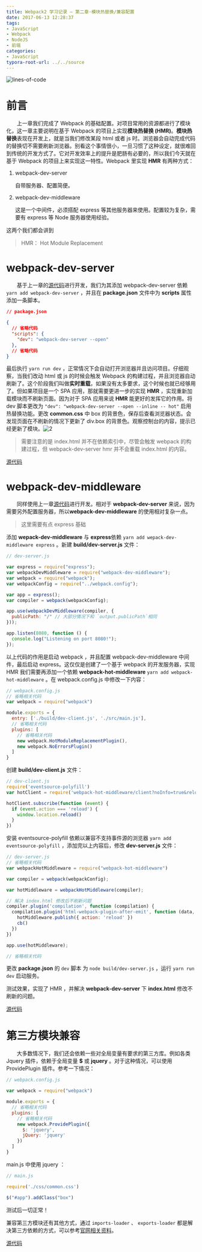 ```yaml
---
title: Webpack2 学习记录 — 第二章·模块热替换/兼容配置
date: 2017-06-13 12:28:37
tags:
- JavaScript
- Webpack
- NodeJS
- 前端
categories:
- JavaScript
typora-root-url: ../../source
---
```


![lines-of-code](/images/webpack-guide-2/lines-of-code.jpg)

<!-- more -->

# 前言

　　上一章我们完成了 Webpack 的基础配置。对项目常用的资源都进行了模块化，这一章主要说明在基于 Webpack 的项目上实现**模块热替换 (HMR)**。**模块热替换**表现在开发上，就是当我们修改某段 html 或者 js 时。浏览器会自动完成代码的替换切不需要刷新浏览器。别看这个事情很小，一旦习惯了这种设定，就很难回到传统的开发方式了。它对开发效率上的提升是肥肠有必要的，所以我们今天就在基于 Webpack 的项目上来实现这一特性。Webpack 里实现 **HMR** 有两种方式：

1. webpack-dev-server

   自带服务器、配置简便。

2. webpack-dev-middleware

   这是一个中间件，必须搭配 express 等其他服务器来使用。配置较为复杂，需要有 express 等 Node 服务器使用经验。

这两个我们都会讲到

> HMR： Hot Module Replacement

# webpack-dev-server

　　基于上一章的[源代码](https://github.com/jjandxa/webpack-demo/tree/demo2)进行开发，我们为其添加 webpack-dev-server 依赖 `yarn add webpack-dev-server` ，并且在 **package.json** 文件中为 **scripts** 属性添加一条脚本。

```json
// package.json

{
  // 省略代码
  "scripts": {
    "dev": "webpack-dev-server --open"
  },
  // 省略代码
}
```

最后执行 `yarn run dev` ，正常情况下会自动打开浏览器并且访问项目。仔细观察，当我们改动 html 或 js 的时候会触发 Webpack 的构建过程，并且浏览器自动刷新了。这个阶段我们叫做**实时重载**，如果没有太多要求，这个时候也就已经够用了。但如果项目是一个 SPA 应用，那就需要更进一步的实现 **HMR** ，实现重新加载模块而不刷新页面。因为对于 SPA 应用来说 **HMR** 能更好的发挥它的作用。将 dev 脚本更改为 `"dev": "webpack-dev-server --open --inline -- hot"` 启用热替换功能。更改 **common.css** 中 box 的背景色，保存后查看浏览器状态。会发现页面在不刷新的情况下更新了 div.box 的背景色。观察控制台的内容，提示已经更新了模块。![2](/images/webpack-guide-2/2.png)

> 需要注意的是 index.html 并不在依赖索引中，尽管会触发 webpack 的构建过程，但 webpack-dev-server hmr 并不会重载 index.html 的内容。

[源代码](https://github.com/jjandxa/webpack-demo/tree/webpack-dev-server)

# webpack-dev-middleware

　　同样使用上一章[源代码](https://github.com/jjandxa/webpack-demo/tree/demo2)进行开发。相对于 **webpack-dev-server** 来说，因为需要另外配置服务器，所以**webpack-dev-middleware** 的使用相对复杂一点。

> 这里需要有点 express 基础

添加 **wepack-dev-middleware** 与 **express**依赖 `yarn add wepack-dev-middleware express` 。新建 **build/dev-server.js** 文件：

```javascript
// dev-server.js

var express = require("express");
var webpackDevMiddleware = require("webpack-dev-middleware");
var webpack = require("webpack");
var webpackConfig = require("../webpack.config");

var app = express();
var compiler = webpack(webpackConfig);

app.use(webpackDevMiddleware(compiler, {
  publicPath: "/" // 大部分情况下和 `output.publicPath`相同
}));

app.listen(8080, function () {
  console.log("Listening on port 8080!");
});
```

 以上代码的作用是启动 webpack ，并且配置 webpack-dev-middleware 中间件，最后启动 express。这仅仅是创建了一个基于 webpack 的开发服务器，实现 HMR 我们需要再添加一个依赖 **webpack-hot-middleware** `yarn add webpack-hot-middleware` 。在 webpack.config.js 中修改一下内容：

```javascript
// webpack.config.js
// 省略相关代码
var webpack = require("webpack")

module.exports = {
  entry: ['./build/dev-client.js', './src/main.js'],
  // 省略相关代码
  plugins: [
    // 省略相关代码
    new webpack.HotModuleReplacementPlugin(),
    new webpack.NoErrorsPlugin()
  ]
}
```

创建 **build/dev-client.js** 文件：

```javascript
// dev-client.js
require('eventsource-polyfill')
var hotClient = require('webpack-hot-middleware/client?noInfo=true&reload=true')

hotClient.subscribe(function (event) {
  if (event.action === 'reload') {
    window.location.reload()
  }
})
```

安装 eventsource-polyfill 依赖以兼容不支持事件源的浏览器 `yarn add eventsource-polyfill` ，添加完以上内容后，修改 **dev-server.js** 文件：

```javascript
// dev-server.js
// 省略相关代码
var webpackHotMiddleware = require("webpack-hot-middleware")

var compiler = webpack(webpackConfig);

var hotMiddleware = webpackHotMiddleware(compiler);

// 解决 index.html 修改后不刷新问题
compiler.plugin('compilation', function (compilation) {
  compilation.plugin('html-webpack-plugin-after-emit', function (data, cb) {
    hotMiddleware.publish({ action: 'reload' })
    cb()
  })
})

app.use(hotMiddleware);

// 省略相关代码
```

更改 **package.json** 的 `dev` 脚本 为 `node build/dev-server.js` ，运行 `yarn run dev` 启动服务。

测试效果，实现了 HMR ，并解决 **webpack-dev-server** 下 **index.html** 修改不刷新的问题。

[源代码](https://github.com/jjandxa/webpack-demo/tree/webpack-dev-middleware)

# 第三方模块兼容

　　大多数情况下，我们还会依赖一些对全局变量有要求的第三方库。例如各类 Jquery 插件，依赖于全局变量 **$** 或 **jquery** 。对于这种情况，可以使用 ProvidePlugin 插件。参考一下情况：

```javascript
// webpack.config.js

var webpack = require("webpack")

module.exports = {
  // 省略相关代码
  plugins: [
    // 省略相关代码
    new webpack.ProvidePlugin({
      $: 'jquery',
      jQuery: 'jquery'
    })
  ]
}
```

main.js 中使用 jquery ：

```javascript
// main.js

require('./css/common.css')

$("#app").addClass("box")
```

测试后一切正常！

兼容第三方模块还有其他方式，通过 `imports-loader` 、 `exports-loader` 都是解决第三方依赖的方式，可以参考[官网相关资料](https://doc.webpack-china.org/guides/shimming/)。

[源代码](https://github.com/jjandxa/webpack-demo/tree/webpack-hmr)